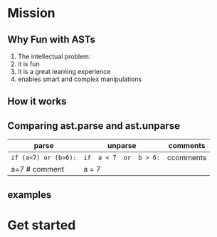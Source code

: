 
# Mission
## Why Fun with ASTs
1. The intellectual problem: 
2. it is fun
2. it is a great learning experience 
3. enables smart and complex manipulations 

## How it works



## Comparing ast.parse and ast.unparse
| parse               | unparse                 | comments  |
|---------------------|-------------------------|-----------|
| `if (a<7) or (b>6):` | `if  a < 7  or  b > 6:` | ccomments |
| a=7 # comment       | a = 7||



## examples



# Get started 